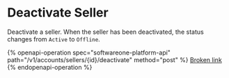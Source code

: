 # Deactivate Seller

Deactivate a seller. When the seller has been deactivated, the status changes from `Active` to `Offline`.

{% openapi-operation spec="softwareone-platform-api" path="/v1/accounts/sellers/{id}/deactivate" method="post" %}
[Broken link](broken-reference)
{% endopenapi-operation %}
